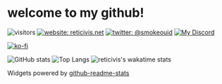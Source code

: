 # welcome to my github!

![visitors](https://visitor-badge-reloaded.herokuapp.com/badge?page_id=hexcodefff.hexcodefff&color=magenta&text=visitors)<!---[![pronouns: she/her](https://img.shields.io/badge/pronouns-she%2Fher-ff69b4)](https://en.pronouns.page/@melody.florum)-->
[![website: reticivis.net](https://img.shields.io/badge/website-reticivis.net-e83e8c)](https://reticivis.net)
[![twitter: @smokeouid](https://img.shields.io/twitter/follow/smokeouid?style=social)](https://twitter.com/smokeouid)
[![My Discord](https://discordapp.com/api/guilds/829973626442088468/widget.png)](https://discord.gg/8SJectcksK)

[![ko-fi](https://ko-fi.com/img/githubbutton_sm.svg)](https://ko-fi.com/Q5Q75US4A)

![GitHub stats](https://github-readme-stats.vercel.app/api?username=hexcodefff&count_private=true&theme=jolly&show_icons=true&include_all_commits=true)
![Top Langs](https://github-readme-stats.vercel.app/api/top-langs/?username=hexcodefff&theme=jolly&layout=compact)
![reticivis's wakatime stats](https://github-readme-stats.vercel.app/api/wakatime?username=reticivis&layout=compact&theme=jolly)

Widgets powered by [github-readme-stats](https://github.com/anuraghazra/github-readme-stats)
